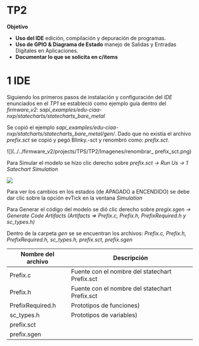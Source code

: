 # TP2
**Objetivo**
- **Uso del IDE** edición, compilación y depuración de programas.
- **Uso de GPIO & Diagrama de Estado** manejo de Salidas y Entradas Digitales en Aplicaciones.
- **Documentar lo que se solicita en c/ítems** 

# 1 IDE
Siguiendo los primeros pasos de instalación y configuración del *IDE* enunciados en el *TP1* se estableció como ejemplo guía dentro del *firmware_v2*: *sapi_examples/edu-ciaa-nxp/statecharts/statecharts_bare_metal*

Se copió el ejemplo   *sapi_examples/edu-ciaa-nxp/statcharts/statecharts_bare_metal/gen/*. Dado que no existía el archivo *prefix.sct* se copió y pegó Blinky.-sct y renombró como: *prefix.sct*.

![](../../firmware_v2/projects/TPS/TP2/Imagenes/renombrar_ prefix_sct.png)

Para Simular el modelo se hizo clic derecho sobre *prefix.sct -> Run Us -> 1 Satechart Simulation*

![](../../firmware_v2/projects/TPS/TP2/Imagenes/simulacion_statecharts_bare_metal.png)

Para ver los cambios en los estados (de APAGADO a ENCENDIDO) se debe dar clic sobre la opción evTick en la ventana *Simulation*

Para Generar el código del modelo se dió clic derecho sobre *pregix.sgen -> Generate Code Artifacts (Artifacts => Prefix.c, Prefix.h, PrefixRequired.h y sc_types.h)*

Dentro de la carpeta *gen* se se encuentran los archivos: *Prefix.c, Prefix.h, PrefixRequired.h, sc_types.h, prefix.sct, prefix.sgen*

| Nombre del archivo | Descripción |
| ------ | ----------- |
|Prefix.c| Fuente con el nombre del statechart Prefix.sct |
|Prefix.h | Fuente con el nombre del statechart Prefix.sct |
|PrefixRequired.h|Prototipos de funciones)  |
|sc_types.h| Prototipos de variables) |
|prefix.sct |  |
|prefix.sgen|  |

